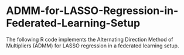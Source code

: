 # ADMM-for-LASSO-Regression-in-Federated-Learning-Setup
The following R code implements the Alternating Direction Method of Multipliers (ADMM) for LASSO regression in a federated learning setup.
